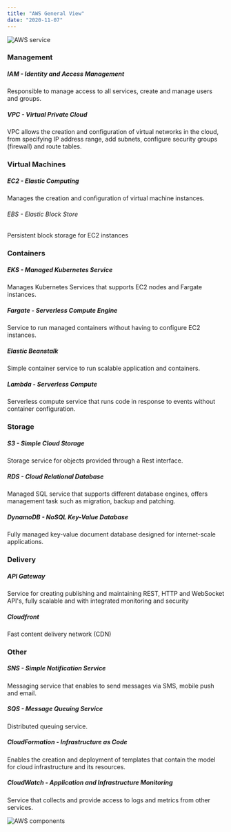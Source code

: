 ```yaml
---
title: "AWS General View"
date: "2020-11-07"
---
```



![AWS service](https://public.kitboga.net/www/images/aws2.png)



### Management
##### IAM - Identity and Access Management
Responsible to manage access to all services, create and manage users and groups. 

##### VPC - Virtual Private Cloud
VPC allows the creation and  configuration of virtual networks in the cloud, from specifying IP address range, add subnets, configure security groups (firewall) and route tables. 

### Virtual Machines
##### EC2 - Elastic Computing 
Manages the creation and configuration of virtual machine instances.

###### EBS - Elastic Block Store
Persistent block storage for EC2 instances


### Containers

##### EKS - Managed Kubernetes Service
Manages Kubernetes Services that supports EC2 nodes and Fargate instances.

##### Fargate - Serverless Compute Engine
Service to run managed containers without having to configure EC2 instances.

##### Elastic Beanstalk
Simple container service to run scalable application and containers.

##### Lambda - Serverless Compute
Serverless compute service that runs code in response to events without container configuration.

### Storage

##### S3 - Simple Cloud Storage
Storage service for objects provided through a Rest interface.

##### RDS - Cloud Relational Database
Managed SQL service that supports different database engines, offers management task such as migration, backup and patching.

##### DynamoDB - NoSQL Key-Value Database
Fully managed key-value document database designed for internet-scale applications.

### Delivery
##### API Gateway
Service for creating publishing and maintaining REST, HTTP and WebSocket API's, fully scalable and with integrated monitoring  and security

##### Cloudfront
Fast content delivery network (CDN)

### Other
##### SNS - Simple Notification Service
Messaging service that enables to send messages via SMS, mobile push and email.

##### SQS - Message Queuing Service
Distributed queuing service.

##### CloudFormation - Infrastructure as Code
Enables the creation and deployment of templates that contain the model for cloud infrastructure and its resources. 

##### CloudWatch - Application and Infrastructure Monitoring
Service that collects and provide access to logs and metrics from other services.


![AWS components](https://public.kitboga.net/www/images/AWS.png )
